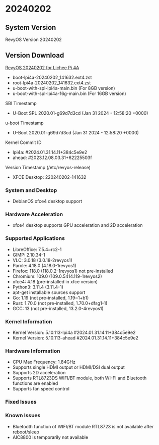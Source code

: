 # 20240202

## System Version

RevyOS Version 20240202

## Version Download

[RevyOS 20240202 for Lichee Pi 4A](https://mirror.iscas.ac.cn/revyos/extra/images/lpi4a/test/20240202/)

- boot-lpi4a-20240202_141632.ext4.zst
- root-lpi4a-20240202_141632.ext4.zst
- u-boot-with-spl-lpi4a-main.bin     (For 8GB version)
- u-boot-with-spl-lpi4a-16g-main.bin  (For 16GB version)

SBI Timestamp

- U-Boot SPL 2020.01-g69d7d3cd (Jan 31 2024 - 12:58:20 +0000)

u-boot Timestamp

- U-Boot 2020.01-g69d7d3cd (Jan 31 2024 - 12:58:20 +0000)

Kernel Commit ID

- lpi4a: #2024.01.31.14.11+384c5e9e2
- ahead: #2023.12.08.03.31+62225503f

Version Timestamp (/etc/revyos-release)

- XFCE Desktop: 220240202-141632

### System and Desktop

- DebianOS xfce4 desktop support

### Hardware Acceleration

- xfce4 desktop supports GPU acceleration and 2D acceleration

### Supported Applications

- LibreOffice: 7.5.4~rc2-1
- GIMP: 2.10.34-1
- VLC: 3.0.18 (3.0.18-2revyos1)
- Parole: 4.18.0 (4.18.0-1revyos1)
- Firefox: 118.0 (118.0.2-1revyos1) not pre-installed
- Chromium: 109.0 (109.0.5414.119-1revyos2)
- xfce4: 4.18 (pre-installed in xfce version)
- Python3: 3.11.4 (3.11.4-1)
- apt-get installable sources support
- Go: 1.19 (not pre-installed, 1.19~1+b1)
- Rust: 1.70.0 (not pre-installed, 1.70.0+dfsg1-1)
- GCC: 13 (not pre-installed, 13.2.0-4revyos1)

### Kernel Information

- Kernel Version: 5.10.113-lpi4a #2024.01.31.14.11+384c5e9e2
- Kernel Version: 5.10.113-ahead #2024.01.31.14.11+384c5e9e2

### Hardware Information

- CPU Max Frequency: 1.84GHz
- Supports single HDMI output or HDMI/DSI dual output
- Supports 2D acceleration
- Supports RTL8723DS WIFI/BT module, both WI-FI and Bluetooth functions are enabled
- Supports fan speed control

### Fixed Issues

### Known Issues

- Bluetooth function of WIFI/BT module RTL8723 is not available after reboot/sleep
- AIC8800 is temporarily not available